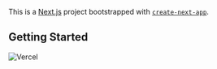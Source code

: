 This is a [Next.js](https://nextjs.org/) project bootstrapped with [`create-next-app`](https://github.com/vercel/next.js/tree/canary/packages/create-next-app).

## Getting Started

![Vercel](https://therealsujitk-vercel-badge.vercel.app/?app={jiwan})
